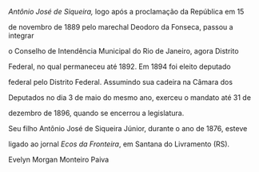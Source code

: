 

*Antônio José de Siqueira,* logo após a proclamação da República em 15

de novembro de 1889 pelo marechal Deodoro da Fonseca, passou a integrar

o Conselho de Intendência Municipal do Rio de Janeiro, agora Distrito

Federal, no qual permaneceu até 1892. Em 1894 foi eleito deputado

federal pelo Distrito Federal. Assumindo sua cadeira na Câmara dos

Deputados no dia 3 de maio do mesmo ano, exerceu o mandato até 31 de

dezembro de 1896, quando se encerrou a legislatura.



Seu filho Antônio José de Siqueira Júnior, durante o ano de 1876, esteve

ligado ao jornal *Ecos da Fronteira*, em Santana do Livramento (RS).



Evelyn Morgan Monteiro Paiva



